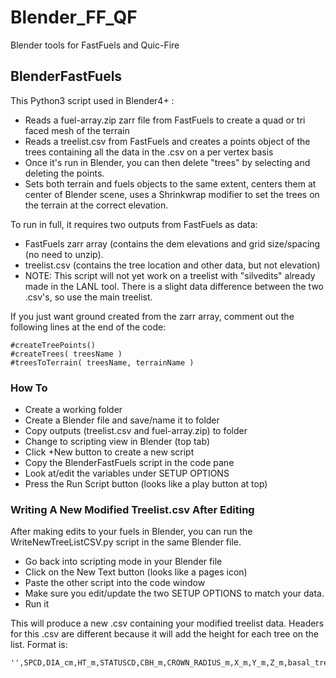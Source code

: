 # **Blender_FF_QF**
Blender tools for FastFuels and Quic-Fire

## **BlenderFastFuels**
This Python3 script used in Blender4+ :
- Reads a fuel-array.zip zarr file from FastFuels to create a quad or tri faced mesh of the terrain
- Reads a treelist.csv from FastFuels and creates a points object of the trees containing all the data in the .csv on a per vertex basis
- Once it's run in Blender, you can then delete "trees" by selecting and deleting the points.
- Sets both terrain and fuels objects to the same extent, centers them at center of Blender scene, uses a Shrinkwrap modifier to set the trees on the terrain at the correct elevation.
 
To run in full, it requires two outputs from FastFuels as data:
- FastFuels zarr array (contains the dem elevations and grid size/spacing (no need to unzip).
- treelist.csv (contains the tree location and other data, but not elevation)
- NOTE: This script will not yet work on a treelist with "silvedits" already made in the LANL tool.  There is a slight data difference between the two .csv's, so use the main treelist.

If you just want ground created from the zarr array, comment out the following lines at the end of the code:
```
#createTreePoints()
#createTrees( treesName )
#treesToTerrain( treesName, terrainName )
```
### How To
+ Create a working folder
+ Create a Blender file and save/name it to folder
+ Copy outputs (treelist.csv and fuel-array.zip) to folder
+ Change to scripting view in Blender (top tab)
+ Click +New button to create a new script
+ Copy the BlenderFastFuels script in the code pane
+ Look at/edit the variables under SETUP OPTIONS
+ Press the Run Script button (looks like a play button at top)

### Writing A New Modified Treelist.csv After Editing
After making edits to your fuels in Blender, you can run the WriteNewTreeListCSV.py script in the same Blender file.
+ Go back into scripting mode in your Blender file
+ Click on the New Text button (looks like a pages icon)
+ Paste the other script into the code window
+ Make sure you edit/update the two SETUP OPTIONS to match your data.
+ Run it

This will produce a new .csv containing your modified treelist data.
Headers for this .csv are different because it will add the height for each tree on the list.  Format is:
```
'',SPCD,DIA_cm,HT_m,STATUSCD,CBH_m,CROWN_RADIUS_m,X_m,Y_m,Z_m,basal_tree_ft^2
```


